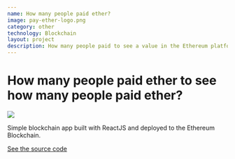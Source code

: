 ```yaml
---
name: How many people paid ether?
image: pay-ether-logo.png
category: other
technology: Blockchain
layout: project
description: How many people paid to see a value in the Ethereum platform
---
```

# How many people paid ether to see how many people paid ether?

<img src="../../img/portfolio/pay-ether-logo.png"/>

Simple blockchain app built with ReactJS and deployed to the Ethereum Blockchain.

[See the source code](https://github.com/Bullrich/pay-ether)